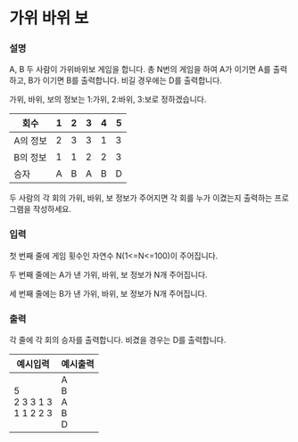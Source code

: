 # 가위 바위 보
### 설명

A, B 두 사람이 가위바위보 게임을 합니다. 총 N번의 게임을 하여 A가 이기면 A를 출력하고, B가 이기면 B를 출력합니다. 비길 경우에는 D를 출력합니다.

가위, 바위, 보의 정보는 1:가위, 2:바위, 3:보로 정하겠습니다.


| 회수    | 1 | 2 | 3 | 4 | 5 |
|-------|---|---|---|---|---|
| A의 정보 | 2 | 3 | 3 | 1 | 3 |
| B의 정보 | 1 | 1 | 2 | 2 | 3 |
| 승자    | A | B | A | B | D |

두 사람의 각 회의 가위, 바위, 보 정보가 주어지면 각 회를 누가 이겼는지 출력하는 프로그램을 작성하세요.


### 입력
첫 번째 줄에 게임 횟수인 자연수 N(1<=N<=100)이 주어집니다.

두 번째 줄에는 A가 낸 가위, 바위, 보 정보가 N개 주어집니다.

세 번째 줄에는 B가 낸 가위, 바위, 보 정보가 N개 주어집니다.


### 출력
각 줄에 각 회의 승자를 출력합니다. 비겼을 경우는 D를 출력합니다.


| 예시입력                             | 예시출력                      |
|----------------------------------|---------------------------|
| 5 <br/> 2 3 3 1 3 <br/>1 1 2 2 3 | A<br/>B<br/>A<br/>B<br/>D |
